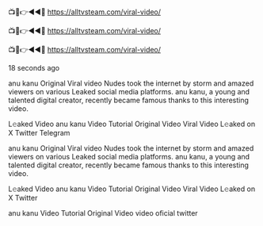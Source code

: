 📺📱👉◄◄🔴  https://alltvsteam.com/viral-video/

📺📱👉◄◄🔴  https://alltvsteam.com/viral-video/

📺📱👉◄◄🔴  https://alltvsteam.com/viral-video/

18 seconds ago

anu kanu Original Viral video Nudes took the internet by storm and amazed viewers on various Leaked social media platforms. anu kanu, a young and talented digital creator, recently became famous thanks to this interesting video.

L𝚎aked Video anu kanu Video Tutorial Original Video Viral Video L𝚎aked on X Twitter Telegram

anu kanu Original Viral video Nudes took the internet by storm and amazed viewers on various Leaked social media platforms. anu kanu, a young and talented digital creator, recently became famous thanks to this interesting video.

L𝚎aked Video anu kanu Video Tutorial Original Video Viral Video L𝚎aked on X Twitter

anu kanu Video Tutorial Original Video video oficial twitter



